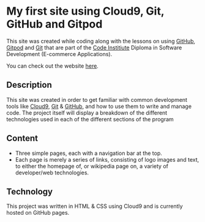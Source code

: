 # My first site using Cloud9, Git, GitHub and Gitpod

This site was created while coding along with the lessons on using [GitHub](https://github.com), [Gitpod](https://www.gitpod.io) and [Git](https://git-scm.com) that are part of the [Code Institiute](https://codeinstitute.net) Diploma in Software Development (E-commerce Applications).

You can check out the website [here](https://markhewitt76.github.io/ci-full-template/index.html).

## Description

This site was created in order to get familiar with common development tools like [Cloud9](https://en.wikipedia.org/wiki/Cloud9_IDE), [Git](https://git-scm.com) & [GitHub](https://github.com), and how to use them to write and manage code. The project itself will display a breakdown of the different technologies used in each of the different sections of the program

## Content

- Three simple pages, each with a navigation bar at the top.
- Each page is merely a series of links, consisting of logo images and text, to either the homepage of, or wikipedia page on, a variety of developer/web technologies.

## Technology

This project was written in HTML & CSS using Cloud9 and is currently hosted on GitHub pages.